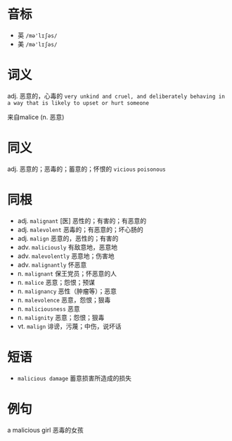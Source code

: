 # 音标

- 英 `/mə'lɪʃəs/`
- 美 `/mə'lɪʃəs/`

# 词义

adj. 恶意的，心毒的
`very unkind and cruel, and deliberately behaving in a way that is likely to upset or hurt someone`



来自malice (n. 恶意)

# 同义

adj. 恶意的；恶毒的；蓄意的；怀恨的
`vicious` `poisonous`

# 同根

- adj. `malignant` [医] 恶性的；有害的；有恶意的
- adj. `malevolent` 恶毒的；有恶意的；坏心肠的
- adj. `malign` 恶意的，恶性的；有害的
- adv. `maliciously` 有敌意地，恶意地
- adv. `malevolently` 恶意地；伤害地
- adv. `malignantly` 怀恶意
- n. `malignant` 保王党员；怀恶意的人
- n. `malice` 恶意；怨恨；预谋
- n. `malignancy` 恶性（肿瘤等）；恶意
- n. `malevolence` 恶意，怨恨；狠毒
- n. `maliciousness` 恶意
- n. `malignity` 恶意；怨恨；狠毒
- vt. `malign` 诽谤，污蔑；中伤，说坏话

# 短语

- `malicious damage` 蓄意损害所造成的损失

# 例句

a malicious girl
恶毒的女孩


